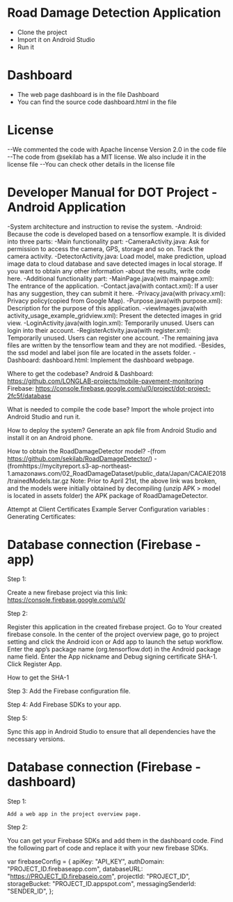 # Road Damage Detection Application

- Clone the project
- Import it on Android Studio
- Run it

# Dashboard

- The web page dashboard is in the file Dashboard
- You can find the source code dashboard.html in the file

# License

--We commented the code with Apache lincense Version 2.0 in the code file
--The code from @sekilab has a MIT license. We also include it in the license file
--You can check other details in the license file 

# Developer Manual for DOT Project - Android Application


-System architecture and instruction to revise the system.
-Android: Because the code is developed based on a tensorflow example. It is divided into three parts:
-Main functionality part: 
-CameraActivity.java: Ask for permission to access the camera, GPS, storage and so on. Track the camera activity. 
-DetectorActivity.java: Load model, make prediction, upload image data to cloud database and save detected images in local storage. If you want to obtain any other information -about the results, write code here.
-Additional functionality part:
-MainPage.java(with mainpage.xml): The entrance of the application.
-Contact.java(with contact.xml): If a user has any suggestion, they can submit it here.
-Privacy.java(with privacy.xml): Privacy policy(copied from Google Map).
-Purpose.java(with purpose.xml): Description for the purpose of this application.
-viewImages.java(with activity_usage_example_gridview.xml): Present the detected images in grid view.
-LoginActivity.java(with login.xml): Temporarily unused. Users can login into their account.
-RegisterActivity.java(with register.xml): Temporarily unused. Users can register one account.
-The remaining java files are written by the tensorflow team and they are not modified.
-Besides, the ssd model and label json file are located in the assets folder.
-Dashboard: dashboard.html: Implement the dashboard webpage.

Where to get the codebase? 
Android & Dashboard: 
https://github.com/LONGLAB-projects/mobile-pavement-monitoring
Firebase: https://console.firebase.google.com/u/0/project/dot-project-2fc5f/database

What is needed to compile the code base?
Import the whole project into Android Studio and run it.

How to deploy the system?
Generate an apk file from Android Studio and install it on an Android phone.

How to obtain the RoadDamageDetector model?
-(from https://github.com/sekilab/RoadDamageDetector/)
-(fromhttps://mycityreport.s3-ap-northeast-1.amazonaws.com/02_RoadDamageDataset/public_data/Japan/CACAIE2018/trainedModels.tar.gz 
Note: Prior to April 21st, the above link was broken, and the models were initially obtained by decompiling (unzip APK > model is located in assets folder) the APK package of RoadDamageDetector. 

Attempt at Client Certificates
Example Server Configuration variables : 
Generating Certificates:




# Database connection (Firebase - app)

Step 1:

Create a new firebase project via this link: https://console.firebase.google.com/u/0/

Step 2:

Register this application in the created firebase project.
Go to Your created firebase console.
In the center of the project overview page, go to project setting and click the Android icon or Add app to launch the setup workflow.
Enter the app’s package name (org.tensorflow.dot) in the Android package name field. 
Enter the App nickname and Debug signing certificate SHA-1.
Click Register App.

How to get the SHA-1


Step 3:
Add the Firebase configuration file.


Step 4:
Add Firebase SDKs to your app.


Step 5:

Sync this app in Android Studio to ensure that all dependencies have the necessary versions.






# Database connection (Firebase - dashboard)

Step 1:
	
	Add a web app in the project overview page. 

Step 2:

You can get your Firebase SDKs and add them in the dashboard code. Find the following part of code and replace it with your new firebase SDKs.

var firebaseConfig = {
  apiKey: "API_KEY",
  authDomain: "PROJECT_ID.firebaseapp.com",
  databaseURL: "https://PROJECT_ID.firebaseio.com",
  projectId: "PROJECT_ID",
  storageBucket: "PROJECT_ID.appspot.com",
  messagingSenderId: "SENDER_ID",
};
